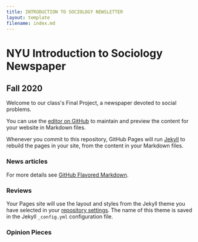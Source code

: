 ```yaml
---
title: INTRODUCTION TO SOCIOLOGY NEWSLETTER
layout: template
filename: index.md
--- 
```


# NYU Introduction to Sociology Newspaper
## Fall 2020

Welcome to our class's Final Project, a newspaper devoted to social problems. 

You can use the [editor on GitHub](https://github.com/Carlyrknight/intro_simple/edit/gh-pages/index.md) to maintain and preview the content for your website in Markdown files.

Whenever you commit to this repository, GitHub Pages will run [Jekyll](https://jekyllrb.com/) to rebuild the pages in your site, from the content in your Markdown files.

### News articles

For more details see [GitHub Flavored Markdown](https://guides.github.com/features/mastering-markdown/).

### Reviews

Your Pages site will use the layout and styles from the Jekyll theme you have selected in your [repository settings](https://github.com/Carlyrknight/intro_simple/settings). The name of this theme is saved in the Jekyll `_config.yml` configuration file.

### Opinion Pieces

